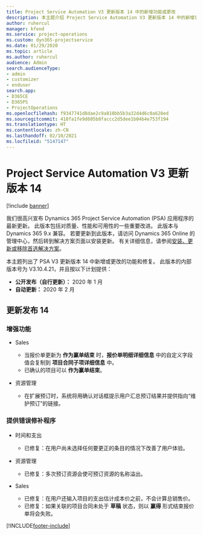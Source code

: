```yaml
---
title: Project Service Automation V3 更新版本 14 中的新增功能或更改
description: 本主题介绍 Project Service Automation V3 更新版本 14 中的新增功能。
author: ruhercul
manager: kfend
ms.service: project-operations
ms.custom: dyn365-projectservice
ms.date: 01/29/2020
ms.topic: article
ms.author: ruhercul
audience: Admin
search.audienceType:
- admin
- customizer
- enduser
search.app:
- D365CE
- D365PS
- ProjectOperations
ms.openlocfilehash: f9347741d8dae2c9a810bb5b3a32d4d6c0a628ed
ms.sourcegitcommit: 418fa1fe9d605b8faccc2d5dee1b04b4e753f194
ms.translationtype: HT
ms.contentlocale: zh-CN
ms.lasthandoff: 02/10/2021
ms.locfileid: "5147147"
---
```

# <a name="project-service-automation-update-release-14-v3"></a>Project Service Automation V3 更新版本 14

[!include [banner](../includes/psa-now-project-operations.md)]

我们很高兴宣布 Dynamics 365 Project Service Automation (PSA) 应用程序的最新更新。 此版本包括对质量、性能和可用性的一些重要改进。 此版本与 Dynamics 365 9.x 兼容。 若要更新到此版本，请访问 Dynamics 365 Online 的管理中心，然后转到解决方案页面以安装更新。 有关详细信息，请参阅[安装、更新或移除首选解决方案](https://docs.microsoft.com/power-platform/admin/install-remove-preferred-solution)。

本主题列出了 PSA V3 更新版本 14 中新增或更改的功能和修复。 此版本的内部版本号为 V3.10.4.21，并且按以下计划提供：

- **公开发布（自行更新）：** 2020 年 1 月
- **自动更新：** 2020 年 2 月

## <a name="update-release-14"></a>更新发布 14

### <a name="enhancements"></a>增强功能

- Sales

     - 当报价单更新为 **作为赢单结束** 时，**报价单明细详细信息** 中的自定义字段值会复制到 **项目合同子项详细信息** 中。
     - 已确认的项目可以 **作为赢单结束**。

- 资源管理

     - 在扩展预订时，系统将用确认对话框提示用户汇总预订结果并提供指向“维护预订”的链接。


### <a name="bug-fixes"></a>提供错误修补程序

- 时间和支出

     - 已修复：在用户尚未选择任何要更正的条目的情况下改善了用户体验。

- 资源管理

     - 已修复：多次预订资源会使可预订资源的名称溢出。

- Sales

     - 已修复：在用户还输入项目的支出估计成本价之前，不会计算总销售价。
     - 已修复：如果关联的项目合同未处于 **草稿** 状态，则以 **赢得** 形式结束报价单将会失败。



[!INCLUDE[footer-include](../includes/footer-banner.md)]